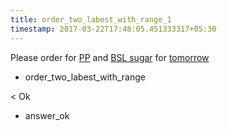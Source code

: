 ```yaml
---
title: order_two_labest_with_range_1
timestamp: 2017-03-22T17:48:05.451333317+05:30
---
```


Please order for [PP](labtest_name_1) and [BSL sugar](labtest_name_2) for [tomorrow](range_unit)
* order_two_labest_with_range

< Ok
* answer_ok
